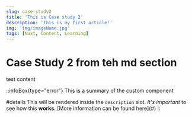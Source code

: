 ```yaml
---
slug: case-study2
title: 'This is Case study 2'
description: 'This is my first article!'
img: 'img/imageName.jpg'
tags: [Nuxt, Content, Learning]
---
```


# Case Study 2 from teh md section

test content

::infoBox{type="error"}
This is a summary of the custom component

#details
This will be rendered inside the `description` slot. _It's important_ to see how this **works**.
\[More information can be found here\](#)
::
